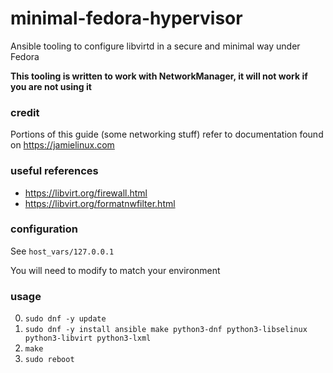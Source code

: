 # minimal-fedora-hypervisor

Ansible tooling to configure libvirtd in a secure and minimal way under Fedora

**This tooling is written to work with NetworkManager, it will not work if you are not using it**

### credit

Portions of this guide (some networking stuff) refer to documentation found on https://jamielinux.com

### useful references

* https://libvirt.org/firewall.html
* https://libvirt.org/formatnwfilter.html

### configuration

See `host_vars/127.0.0.1`

You will need to modify to match your environment

### usage

0. `sudo dnf -y update`
1. `sudo dnf -y install ansible make python3-dnf python3-libselinux python3-libvirt python3-lxml`
2. `make`
3. `sudo reboot`
